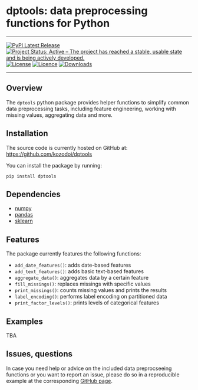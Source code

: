 # dptools: data preprocessing functions for Python

---

[![PyPI Latest Release](https://img.shields.io/pypi/v/dptools.svg)](https://pypi.org/project/dptools/)
[![Project Status: Active – The project has reached a stable, usable state and is being actively developed.](https://www.repostatus.org/badges/latest/active.svg)](https://www.repostatus.org/#active)[![License](https://img.shields.io/pypi/l/pandas.svg)](https://github.com/pandas-dev/pandas/blob/master/LICENSE)
[![Licence](https://img.shields.io/github/license/mashape/apistatus.svg)](http://choosealicense.com/licenses/mit/)
[![Downloads](https://img.shields.io/pypi/dm/pandas)](https://pypi.org/project/dptools/)

---

## Overview

The `dptools` python package provides helper functions to simplify common data preprocessing tasks, including feature engineering, working with missing values, aggregating data and more.

## Installation

The source code is currently hosted on GitHub at: https://github.com/kozodoi/dptools

You can install the package by running:

```
pip install dptools
```

## Dependencies

- [numpy](https://www.numpy.org)
- [pandas](https://pandas.pydata.org/)
- [sklearn](https://scikit-learn.org)

## Features

The package currently features the following functions:
- `add_date_features()`: adds date-based features
- `add_text_features()`: adds basic text-based features 
- `aggregate_data()`: aggregates data by a certain feature
- `fill_missings()`: replaces missings with specific values
- `print_missings()`: counts missing values and prints the results
- `label_encoding()`: performs label encoding on partitioned data
- `print_factor_levels()`: prints levels of categorical features

## Examples

TBA

## Issues, questions

In case you need help or advice on the included data preprocseeing functions or you want to report an issue, please do so in a reproducible example at the corresponding [GitHub page](https://github.com/kozodoi/dptools/issues).